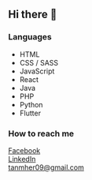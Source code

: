 ## Hi there 👋

### Languages
- HTML
- CSS / SASS
- JavaScript
- React
- Java
- PHP
- Python
- Flutter

### How to reach me 
[Facebook](https://www.facebook.com/tanmherjohn/) \
[LinkedIn](https://www.linkedin.com/in/mher-john-tan-2423ab1b5/) \
[tanmher09@gmail.com](tanmher09@gmail.com)
